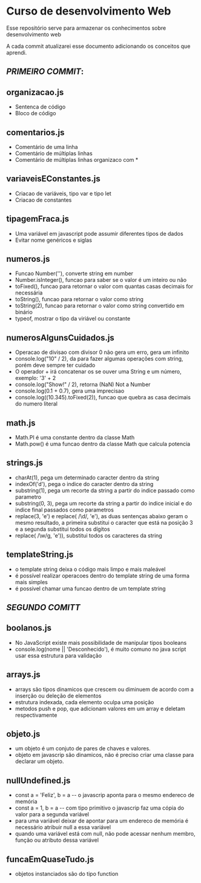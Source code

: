 # Curso de desenvolvimento Web
Esse repositório serve para armazenar os conhecimentos sobre desenvolvimento web

A cada commit atualizarei esse documento adicionando os conceitos que aprendi.


## *PRIMEIRO COMMIT*:
  ## organizacao.js
  - Sentenca de código
  - Bloco de código

  ## comentarios.js
  - Comentário de uma linha
  - Comentário de múltiplas linhas
  - Comentário de múltiplas linhas organizaco com *

  ## variaveisEConstantes.js
  - Criacao de variáveis, tipo var e tipo let
  - Criacao de constantes

  ## tipagemFraca.js
  - Uma variável em javascript pode assumir diferentes tipos de dados
  - Evitar nome genéricos e siglas

  ## numeros.js
  - Funcao Number(''), converte string em number
  - Number.isInteger(), funcao para saber se o valor é um inteiro ou não
  - toFixed(), funcao para retornar o valor com quantas casas decimais for necessária
  - toString(), funcao para retornar o valor como string
  - toString(2), funcao para retornar o valor como string convertido em binário
  - typeof, mostrar o tipo da viriável ou constante

  ## numerosAlgunsCuidados.js
  - Operacao de divisao com divisor 0 não gera um erro, gera um infinito
  - console.log("10" / 2), da para fazer algumas operações com string, porém deve sempre ter cuidado
  - O operador + irá concatenar os se ouver uma String e um número, exemplo: '3' + 2
  - console.log("Show!" / 2), retorna (NaN) Not a Number
  - console.log(0.1 + 0.7), gera uma imprecisao
  - console.log((10.345).toFixed(2)), funcao que quebra as casa decimais do numero literal

  ## math.js
  - Math.PI é uma constante dentro da classe Math
  - Math.pow() é uma funcao dentro da classe Math que calcula potencia

  ## strings.js
  - charAt(1), pega um determinado caracter dentro da string 
  - indexOf('d'), pega o indice do caracter dentro da string
  - substring(1), pega um recorte da string a partir do indice passado como parametro
  - substring(0, 3), pega um recorte da string a partir do indice inicial e do indice final passados como parametros
  - replace(3, 'e') e replace( /\d/,  'e'), as duas sentenças abaixo geram o mesmo resultado, a primeira substitui o caracter que está na posição 3 e a segunda substitui todos       os dígitos
  - replace( /\w/g,  'e')), substitui todos os caracteres da string

  ## templateString.js
  - o template string deixa o código mais limpo e mais maleável 
  - é possível realizar operacoes dentro do template string de uma forma mais simples
  - é possivel chamar uma funcao dentro de um template string


## *SEGUNDO COMITT*

  ## boolanos.js
  - No JavaScript existe mais possibilidade de manipular tipos booleans
  - console.log(nome || 'Desconhecido'), é muito comuno no java script usar essa estrutura para validação

  ## arrays.js
  - arrays são tipos dinamicos que crescem ou diminuem de acordo com a inserção ou deleção de elementos
  - estrutura indexada, cada elemento oculpa uma posição
  - metodos push e pop, que adicionam valores em um array e deletam respectivamente

  ## objeto.js
  - um objeto é um conjuto de pares de chaves e valores.
  - objeto em javascrip são dinamicos, não é preciso criar uma classe para declarar um objeto.

  ## nullUndefined.js
  - const a = 'Feliz', b = a -- o javascrip aponta para o mesmo endereco de memória
  - const a = 1, b = a -- com tipo primitivo o javascrip faz uma cópia do valor para a segunda variável
  - para uma variável deixar de apontar para um endereco de memória é necessário atribuir null a essa variável
  - quando uma variável está com null, não pode acessar nenhum membro, função ou atributo dessa variável

  ## funcaEmQuaseTudo.js
  - objetos instanciados são do tipo function